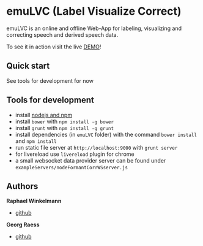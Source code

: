 
# emuLVC (Label Visualize Correct) 

emuLVC is an online and offline Web-App for labeling, visualizing and correcting  speech and derived speech data. 

To see it in action visit the live [DEMO](http://raphywink.github.io/emuLVC/)!



## Quick start

See tools for development for now

## Tools for development

* install [nodejs and npm](http://nodejs.org/)
* install `bower` with `npm install -g bower`
* install `grunt` with `npm install -g grunt`
* install dependencies (in `emuLVC` folder) with the command `bower install` and `npm install`
* run static file server at `http://localhost:9000`  with `grunt server`
* for livereload use `livereload` plugin for chrome
* a small websocket data provider server can be found under `exampleServers/nodeFormantCorrWSserver.js`

## Authors

**Raphael Winkelmann**

+ [github](http://github.com/raphywink)

**Georg Raess**

+ [github](http://github.com/georgraess)
